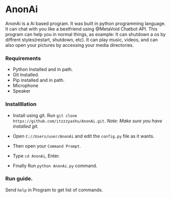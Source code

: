 # AnonAi
AnonAi is a Ai based program. It was built in python programming language. It can chat with you like a bestfriend using @MetaVoid Chatbot API. This program can help you in normal things, as example: It can shutdown a os by diffrent styles(restart, shutdown, etc). It can play music, videos, and can also open your pictures by accessing your media directories.

### Requirements
* Python Installed and in path.
* Git Installed.
* Pip installed and in path.
* Microphone
* Speaker

### Installllation
* Install using git.
Run `git clone https://github.com/itzzzyashu/AnonAi.git`.
*Note:*
_Make sure you have installed git._

* Open `C://Users/user/AnonAi` and edit the `config.py` file as it wants.
* Then open your `Command Prompt`.
* Type `cd AnonAi`, Enter.
* Finally Run `python AnonAi.py` command.

### Run guide.
Send `help` in Program to get list of commands.
